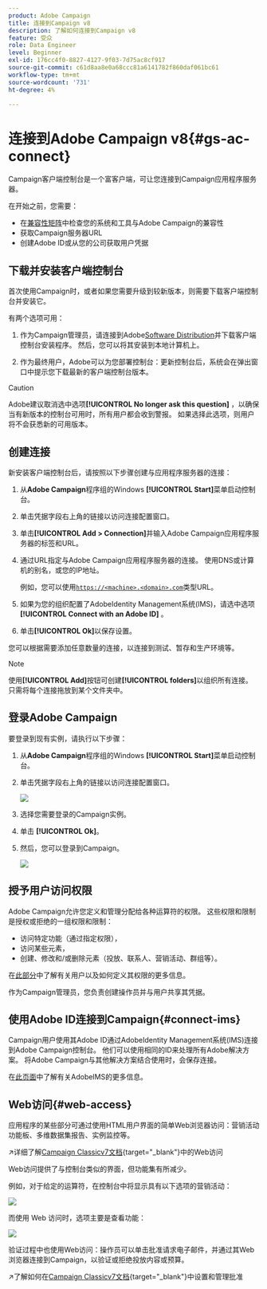```yaml
---
product: Adobe Campaign
title: 连接到Campaign v8
description: 了解如何连接到Campaign v8
feature: 受众
role: Data Engineer
level: Beginner
exl-id: 176cc4f0-8827-4127-9f03-7d75ac8cf917
source-git-commit: c61d8aa8e0a68ccc81a6141782f860daf061bc61
workflow-type: tm+mt
source-wordcount: '731'
ht-degree: 4%

---
```


# 连接到Adobe Campaign v8{#gs-ac-connect}

Campaign客户端控制台是一个富客户端，可让您连接到Campaign应用程序服务器。

在开始之前，您需要：

* 在[兼容性矩阵](compatibility-matrix.md)中检查您的系统和工具与Adobe Campaign的兼容性
* 获取Campaign服务器URL
* 创建Adobe ID或从您的公司获取用户凭据

## 下载并安装客户端控制台

首次使用Campaign时，或者如果您需要升级到较新版本，则需要下载客户端控制台并安装它。

有两个选项可用：

1. 作为Campaign管理员，请连接到Adobe[Software Distribution](https://experience.adobe.com/#/downloads/content/software-distribution/encampaign.html)并下载客户端控制台安装程序。 然后，您可以将其安装到本地计算机上。

1. 作为最终用户，Adobe可以为您部署控制台：更新控制台后，系统会在弹出窗口中提示您下载最新的客户端控制台版本。

>[!CAUTION]
>
>Adobe建议取消选中选项&#x200B;**[!UICONTROL No longer ask this question]** ，以确保当有新版本的控制台可用时，所有用户都会收到警报。  如果选择此选项，则用户将不会获悉新的可用版本。

## 创建连接

新安装客户端控制台后，请按照以下步骤创建与应用程序服务器的连接：

1. 从&#x200B;**Adobe Campaign**&#x200B;程序组的Windows **[!UICONTROL Start]**&#x200B;菜单启动控制台。

1. 单击凭据字段右上角的链接以访问连接配置窗口。

1. 单击&#x200B;**[!UICONTROL Add > Connection]**&#x200B;并输入Adobe Campaign应用程序服务器的标签和URL。

1. 通过URL指定与Adobe Campaign应用程序服务器的连接。 使用DNS或计算机的别名，或您的IP地址。

   例如，您可以使用[`https://<machine>.<domain>.com`](https://myserver.adobe.com)类型URL。

1. 如果为您的组织配置了AdobeIdentity Management系统(IMS)，请选中选项&#x200B;**[!UICONTROL Connect with an Adobe ID]** 。

1. 单击&#x200B;**[!UICONTROL Ok]**&#x200B;以保存设置。

您可以根据需要添加任意数量的连接，以连接到测试、暂存和生产环境等。

>[!NOTE]
>
>使用&#x200B;**[!UICONTROL Add]**&#x200B;按钮可创建&#x200B;**[!UICONTROL folders]**&#x200B;以组织所有连接。 只需将每个连接拖放到某个文件夹中。

## 登录Adobe Campaign

要登录到现有实例，请执行以下步骤：

1. 从&#x200B;**Adobe Campaign**&#x200B;程序组的Windows **[!UICONTROL Start]**&#x200B;菜单启动控制台。

1. 单击凭据字段右上角的链接以访问连接配置窗口。

   ![](assets/connectToCampaign.png)

1. 选择您需要登录的Campaign实例。

1. 单击 **[!UICONTROL Ok]**。

1. 然后，您可以登录到Campaign。

   ![](assets/adobeID.png)

## 授予用户访问权限

Adobe Campaign允许您定义和管理分配给各种运算符的权限。 这些权限和限制是授权或拒绝的一组权限和限制：

* 访问特定功能（通过指定权限），
* 访问某些元素，
* 创建、修改和/或删除元素（投放、联系人、营销活动、群组等）。

在[此部分](permissions.md)中了解有关用户以及如何定义其权限的更多信息。

作为Campaign管理员，您负责创建操作员并与用户共享其凭据。

## 使用Adobe ID连接到Campaign{#connect-ims}

Campaign用户使用其Adobe ID通过AdobeIdentity Management系统(IMS)连接到Adobe Campaign控制台。 他们可以使用相同的ID来处理所有Adobe解决方案。 将Adobe Campaign与其他解决方案结合使用时，会保存连接。

在[此页面](https://helpx.adobe.com/enterprise/using/identity.html)中了解有关AdobeIMS的更多信息。

## Web访问{#web-access}

应用程序的某些部分可通过使用HTML用户界面的简单Web浏览器访问：营销活动功能板、多维数据集报告、实例监控等。

↗️详细了解[Campaign Classicv7文档](https://experienceleague.adobe.com/docs/campaign-classic/using/getting-started/starting-with-adobe-campaign/campaign-workspace/adobe-campaign-workspace.html?lang=en#console-and-web-access){target=&quot;_blank&quot;}中的Web访问

Web访问提供了与控制台类似的界面，但功能集有所减少。

例如，对于给定的运算符，在控制台中将显示具有以下选项的营销活动：

![](assets/campaign-from-console.png)

而使用 Web 访问时，选项主要是查看功能：

![](assets/campaign-from-web.png)

验证过程中也使用Web访问：操作员可以单击批准请求电子邮件，并通过其Web浏览器连接到Campaign，以验证或拒绝投放内容或预算。

↗️了解如何在[Campaign Classicv7文档](https://experienceleague.adobe.com/docs/campaign-classic/using/orchestrating-campaigns/orchestrate-campaigns/marketing-campaign-approval.html?lang=zh-Hans#orchestrating-campaigns){target=&quot;_blank&quot;}中设置和管理批准
